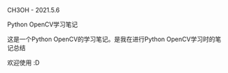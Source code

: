 CH3OH - 2021.5.6  

Python OpenCV学习笔记  

这是一个Python OpenCV的学习笔记。是我在进行Python OpenCV学习时的笔记总结  

欢迎使用 :D
